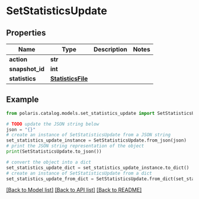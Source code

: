 <!--

 Licensed to the Apache Software Foundation (ASF) under one
 or more contributor license agreements.  See the NOTICE file
 distributed with this work for additional information
 regarding copyright ownership.  The ASF licenses this file
 to you under the Apache License, Version 2.0 (the
 "License"); you may not use this file except in compliance
 with the License.  You may obtain a copy of the License at

   http://www.apache.org/licenses/LICENSE-2.0

 Unless required by applicable law or agreed to in writing,
 software distributed under the License is distributed on an
 "AS IS" BASIS, WITHOUT WARRANTIES OR CONDITIONS OF ANY
 KIND, either express or implied.  See the License for the
 specific language governing permissions and limitations
 under the License.

-->
# SetStatisticsUpdate


## Properties

Name | Type | Description | Notes
------------ | ------------- | ------------- | -------------
**action** | **str** |  | 
**snapshot_id** | **int** |  | 
**statistics** | [**StatisticsFile**](StatisticsFile.md) |  | 

## Example

```python
from polaris.catalog.models.set_statistics_update import SetStatisticsUpdate

# TODO update the JSON string below
json = "{}"
# create an instance of SetStatisticsUpdate from a JSON string
set_statistics_update_instance = SetStatisticsUpdate.from_json(json)
# print the JSON string representation of the object
print(SetStatisticsUpdate.to_json())

# convert the object into a dict
set_statistics_update_dict = set_statistics_update_instance.to_dict()
# create an instance of SetStatisticsUpdate from a dict
set_statistics_update_from_dict = SetStatisticsUpdate.from_dict(set_statistics_update_dict)
```
[[Back to Model list]](../README.md#documentation-for-models) [[Back to API list]](../README.md#documentation-for-api-endpoints) [[Back to README]](../README.md)


